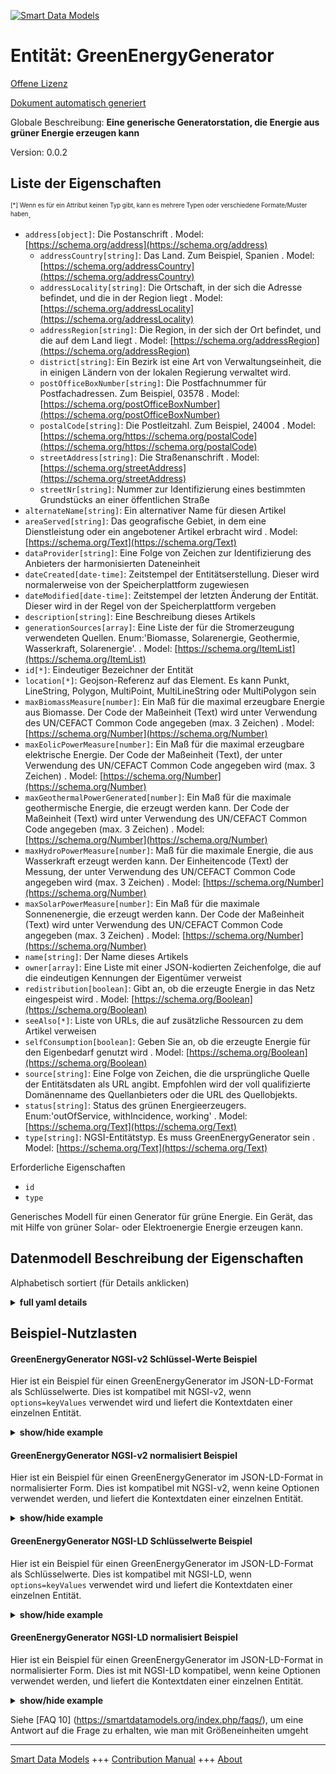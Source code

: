 <!-- 10-Header -->  
[![Smart Data Models](https://smartdatamodels.org/wp-content/uploads/2022/01/SmartDataModels_logo.png "Logo")](https://smartdatamodels.org)  
Entität: GreenEnergyGenerator  
=============================<!-- /10-Header -->  
<!-- 15-License -->  
[Offene Lizenz](https://github.com/smart-data-models//dataModel.GreenEnergy/blob/master/GreenEnergyGenerator/LICENSE.md)  
[Dokument automatisch generiert](https://docs.google.com/presentation/d/e/2PACX-1vTs-Ng5dIAwkg91oTTUdt8ua7woBXhPnwavZ0FxgR8BsAI_Ek3C5q97Nd94HS8KhP-r_quD4H0fgyt3/pub?start=false&loop=false&delayms=3000#slide=id.gb715ace035_0_60)  
<!-- /15-License -->  
<!-- 20-Description -->  
Globale Beschreibung: **Eine generische Generatorstation, die Energie aus grüner Energie erzeugen kann**  
Version: 0.0.2  
<!-- /20-Description -->  
<!-- 30-PropertiesList -->  

## Liste der Eigenschaften  

<sup><sub>[*] Wenn es für ein Attribut keinen Typ gibt, kann es mehrere Typen oder verschiedene Formate/Muster haben</sub></sup>.  
- `address[object]`: Die Postanschrift  . Model: [https://schema.org/address](https://schema.org/address)	- `addressCountry[string]`: Das Land. Zum Beispiel, Spanien  . Model: [https://schema.org/addressCountry](https://schema.org/addressCountry)  
	- `addressLocality[string]`: Die Ortschaft, in der sich die Adresse befindet, und die in der Region liegt  . Model: [https://schema.org/addressLocality](https://schema.org/addressLocality)  
	- `addressRegion[string]`: Die Region, in der sich der Ort befindet, und die auf dem Land liegt  . Model: [https://schema.org/addressRegion](https://schema.org/addressRegion)  
	- `district[string]`: Ein Bezirk ist eine Art von Verwaltungseinheit, die in einigen Ländern von der lokalen Regierung verwaltet wird.    
	- `postOfficeBoxNumber[string]`: Die Postfachnummer für Postfachadressen. Zum Beispiel, 03578  . Model: [https://schema.org/postOfficeBoxNumber](https://schema.org/postOfficeBoxNumber)  
	- `postalCode[string]`: Die Postleitzahl. Zum Beispiel, 24004  . Model: [https://schema.org/https://schema.org/postalCode](https://schema.org/https://schema.org/postalCode)  
	- `streetAddress[string]`: Die Straßenanschrift  . Model: [https://schema.org/streetAddress](https://schema.org/streetAddress)  
	- `streetNr[string]`: Nummer zur Identifizierung eines bestimmten Grundstücks an einer öffentlichen Straße    
- `alternateName[string]`: Ein alternativer Name für diesen Artikel  - `areaServed[string]`: Das geografische Gebiet, in dem eine Dienstleistung oder ein angebotener Artikel erbracht wird  . Model: [https://schema.org/Text](https://schema.org/Text)- `dataProvider[string]`: Eine Folge von Zeichen zur Identifizierung des Anbieters der harmonisierten Dateneinheit  - `dateCreated[date-time]`: Zeitstempel der Entitätserstellung. Dieser wird normalerweise von der Speicherplattform zugewiesen  - `dateModified[date-time]`: Zeitstempel der letzten Änderung der Entität. Dieser wird in der Regel von der Speicherplattform vergeben  - `description[string]`: Eine Beschreibung dieses Artikels  - `generationSources[array]`: Eine Liste der für die Stromerzeugung verwendeten Quellen. Enum:'Biomasse, Solarenergie, Geothermie, Wasserkraft, Solarenergie'.  . Model: [https://schema.org/ItemList](https://schema.org/ItemList)- `id[*]`: Eindeutiger Bezeichner der Entität  - `location[*]`: Geojson-Referenz auf das Element. Es kann Punkt, LineString, Polygon, MultiPoint, MultiLineString oder MultiPolygon sein  - `maxBiomassMeasure[number]`: Ein Maß für die maximal erzeugbare Energie aus Biomasse. Der Code der Maßeinheit (Text) wird unter Verwendung des UN/CEFACT Common Code angegeben (max. 3 Zeichen)  . Model: [https://schema.org/Number](https://schema.org/Number)- `maxEolicPowerMeasure[number]`: Ein Maß für die maximal erzeugbare elektrische Energie. Der Code der Maßeinheit (Text), der unter Verwendung des UN/CEFACT Common Code angegeben wird (max. 3 Zeichen)  . Model: [https://schema.org/Number](https://schema.org/Number)- `maxGeothermalPowerGenerated[number]`: Ein Maß für die maximale geothermische Energie, die erzeugt werden kann. Der Code der Maßeinheit (Text) wird unter Verwendung des UN/CEFACT Common Code angegeben (max. 3 Zeichen)  . Model: [https://schema.org/Number](https://schema.org/Number)- `maxHydroPowerMeasure[number]`: Maß für die maximale Energie, die aus Wasserkraft erzeugt werden kann. Der Einheitencode (Text) der Messung, der unter Verwendung des UN/CEFACT Common Code angegeben wird (max. 3 Zeichen)  . Model: [https://schema.org/Number](https://schema.org/Number)- `maxSolarPowerMeasure[number]`: Ein Maß für die maximale Sonnenenergie, die erzeugt werden kann. Der Code der Maßeinheit (Text) wird unter Verwendung des UN/CEFACT Common Code angegeben (max. 3 Zeichen)  . Model: [https://schema.org/Number](https://schema.org/Number)- `name[string]`: Der Name dieses Artikels  - `owner[array]`: Eine Liste mit einer JSON-kodierten Zeichenfolge, die auf die eindeutigen Kennungen der Eigentümer verweist  - `redistribution[boolean]`: Gibt an, ob die erzeugte Energie in das Netz eingespeist wird  . Model: [https://schema.org/Boolean](https://schema.org/Boolean)- `seeAlso[*]`: Liste von URLs, die auf zusätzliche Ressourcen zu dem Artikel verweisen  - `selfConsumption[boolean]`: Geben Sie an, ob die erzeugte Energie für den Eigenbedarf genutzt wird  . Model: [https://schema.org/Boolean](https://schema.org/Boolean)- `source[string]`: Eine Folge von Zeichen, die die ursprüngliche Quelle der Entitätsdaten als URL angibt. Empfohlen wird der voll qualifizierte Domänenname des Quellanbieters oder die URL des Quellobjekts.  - `status[string]`: Status des grünen Energieerzeugers. Enum:'outOfService, withIncidence, working'  . Model: [https://schema.org/Text](https://schema.org/Text)- `type[string]`: NGSI-Entitätstyp. Es muss GreenEnergyGenerator sein  . Model: [https://schema.org/Text](https://schema.org/Text)<!-- /30-PropertiesList -->  
<!-- 35-RequiredProperties -->  
Erforderliche Eigenschaften  
- `id`  - `type`  <!-- /35-RequiredProperties -->  
<!-- 40-RequiredProperties -->  
Generisches Modell für einen Generator für grüne Energie. Ein Gerät, das mit Hilfe von grüner Solar- oder Elektroenergie Energie erzeugen kann.  
<!-- /40-RequiredProperties -->  
<!-- 50-DataModelHeader -->  
## Datenmodell Beschreibung der Eigenschaften  
Alphabetisch sortiert (für Details anklicken)  
<!-- /50-DataModelHeader -->  
<!-- 60-ModelYaml -->  
<details><summary><strong>full yaml details</strong></summary>    
```yaml  
GreenEnergyGenerator:    
  description: A generic generator station which can generate energy from green energy    
  properties:    
    address:    
      description: The mailing address    
      properties:    
        addressCountry:    
          description: 'The country. For example, Spain'    
          type: string    
          x-ngsi:    
            model: https://schema.org/addressCountry    
            type: Property    
        addressLocality:    
          description: 'The locality in which the street address is, and which is in the region'    
          type: string    
          x-ngsi:    
            model: https://schema.org/addressLocality    
            type: Property    
        addressRegion:    
          description: 'The region in which the locality is, and which is in the country'    
          type: string    
          x-ngsi:    
            model: https://schema.org/addressRegion    
            type: Property    
        district:    
          description: 'A district is a type of administrative division that, in some countries, is managed by the local government'    
          type: string    
          x-ngsi:    
            type: Property    
        postOfficeBoxNumber:    
          description: 'The post office box number for PO box addresses. For example, 03578'    
          type: string    
          x-ngsi:    
            model: https://schema.org/postOfficeBoxNumber    
            type: Property    
        postalCode:    
          description: 'The postal code. For example, 24004'    
          type: string    
          x-ngsi:    
            model: https://schema.org/https://schema.org/postalCode    
            type: Property    
        streetAddress:    
          description: The street address    
          type: string    
          x-ngsi:    
            model: https://schema.org/streetAddress    
            type: Property    
        streetNr:    
          description: Number identifying a specific property on a public street    
          type: string    
          x-ngsi:    
            type: Property    
      type: object    
      x-ngsi:    
        model: https://schema.org/address    
        type: Property    
    alternateName:    
      description: An alternative name for this item    
      type: string    
      x-ngsi:    
        type: Property    
    areaServed:    
      description: The geographic area where a service or offered item is provided    
      type: string    
      x-ngsi:    
        model: https://schema.org/Text    
        type: Property    
    dataProvider:    
      description: A sequence of characters identifying the provider of the harmonised data entity    
      type: string    
      x-ngsi:    
        type: Property    
    dateCreated:    
      description: Entity creation timestamp. This will usually be allocated by the storage platform    
      format: date-time    
      type: string    
      x-ngsi:    
        type: Property    
    dateModified:    
      description: Timestamp of the last modification of the entity. This will usually be allocated by the storage platform    
      format: date-time    
      type: string    
      x-ngsi:    
        type: Property    
    description:    
      description: A description of this item    
      type: string    
      x-ngsi:    
        type: Property    
    generationSources:    
      description: 'A list of sources used for power generation. Enum:''biomass, eolic, geothermal, hydropower, solar'''    
      items:    
        enum:    
          - biomass    
          - eolic    
          - geothermal    
          - hydropower    
          - solar    
        type: string    
      minItems: 1    
      type: array    
      uniqueItems: true    
      x-ngsi:    
        model: https://schema.org/ItemList    
        type: Property    
    id:    
      anyOf:    
        - description: Identifier format of any NGSI entity    
          maxLength: 256    
          minLength: 1    
          pattern: ^[\w\-\.\{\}\$\+\*\[\]`|~^@!,:\\]+$    
          type: string    
          x-ngsi:    
            type: Property    
        - description: Identifier format of any NGSI entity    
          format: uri    
          type: string    
          x-ngsi:    
            type: Property    
      description: Unique identifier of the entity    
      x-ngsi:    
        type: Property    
    location:    
      description: 'Geojson reference to the item. It can be Point, LineString, Polygon, MultiPoint, MultiLineString or MultiPolygon'    
      oneOf:    
        - description: Geojson reference to the item. Point    
          properties:    
            bbox:    
              items:    
                type: number    
              minItems: 4    
              type: array    
            coordinates:    
              items:    
                type: number    
              minItems: 2    
              type: array    
            type:    
              enum:    
                - Point    
              type: string    
          required:    
            - type    
            - coordinates    
          title: GeoJSON Point    
          type: object    
          x-ngsi:    
            type: GeoProperty    
        - description: Geojson reference to the item. LineString    
          properties:    
            bbox:    
              items:    
                type: number    
              minItems: 4    
              type: array    
            coordinates:    
              items:    
                items:    
                  type: number    
                minItems: 2    
                type: array    
              minItems: 2    
              type: array    
            type:    
              enum:    
                - LineString    
              type: string    
          required:    
            - type    
            - coordinates    
          title: GeoJSON LineString    
          type: object    
          x-ngsi:    
            type: GeoProperty    
        - description: Geojson reference to the item. Polygon    
          properties:    
            bbox:    
              items:    
                type: number    
              minItems: 4    
              type: array    
            coordinates:    
              items:    
                items:    
                  items:    
                    type: number    
                  minItems: 2    
                  type: array    
                minItems: 4    
                type: array    
              type: array    
            type:    
              enum:    
                - Polygon    
              type: string    
          required:    
            - type    
            - coordinates    
          title: GeoJSON Polygon    
          type: object    
          x-ngsi:    
            type: GeoProperty    
        - description: Geojson reference to the item. MultiPoint    
          properties:    
            bbox:    
              items:    
                type: number    
              minItems: 4    
              type: array    
            coordinates:    
              items:    
                items:    
                  type: number    
                minItems: 2    
                type: array    
              type: array    
            type:    
              enum:    
                - MultiPoint    
              type: string    
          required:    
            - type    
            - coordinates    
          title: GeoJSON MultiPoint    
          type: object    
          x-ngsi:    
            type: GeoProperty    
        - description: Geojson reference to the item. MultiLineString    
          properties:    
            bbox:    
              items:    
                type: number    
              minItems: 4    
              type: array    
            coordinates:    
              items:    
                items:    
                  items:    
                    type: number    
                  minItems: 2    
                  type: array    
                minItems: 2    
                type: array    
              type: array    
            type:    
              enum:    
                - MultiLineString    
              type: string    
          required:    
            - type    
            - coordinates    
          title: GeoJSON MultiLineString    
          type: object    
          x-ngsi:    
            type: GeoProperty    
        - description: Geojson reference to the item. MultiLineString    
          properties:    
            bbox:    
              items:    
                type: number    
              minItems: 4    
              type: array    
            coordinates:    
              items:    
                items:    
                  items:    
                    items:    
                      type: number    
                    minItems: 2    
                    type: array    
                  minItems: 4    
                  type: array    
                type: array    
              type: array    
            type:    
              enum:    
                - MultiPolygon    
              type: string    
          required:    
            - type    
            - coordinates    
          title: GeoJSON MultiPolygon    
          type: object    
          x-ngsi:    
            type: GeoProperty    
      x-ngsi:    
        type: GeoProperty    
    maxBiomassPowerGenerated:    
      description: A measure of maximum biomass energy that can be generated. The unit code (text) of measurement given using the UN/CEFACT Common Code (max. 3 characters)    
      type: number    
      x-ngsi:    
        model: https://schema.org/Number    
        type: Property    
        units: KWT    
    maxEolicPowerGenerated:    
      description: A measure of maximum eolic energy that can be generated. The unit code (text) of measurement given using the UN/CEFACT Common Code (max. 3 characters)    
      type: number    
      x-ngsi:    
        model: https://schema.org/Number    
        type: Property    
        units: KWT    
    maxGeothermalPowerGenerated:    
      description: A measure of maximum geothermal energy that can be generated. The unit code (text) of measurement given using the UN/CEFACT Common Code (max. 3 characters)    
      type: number    
      x-ngsi:    
        model: https://schema.org/Number    
        type: Property    
        units: KWT    
    maxHydroPowerGenerated:    
      description: A measure of maximum hydropower energy that can be generated. The unit code (text) of measurement given using the UN/CEFACT Common Code (max. 3 characters)    
      type: number    
      x-ngsi:    
        model: https://schema.org/Number    
        type: Property    
        units: KWT    
    maxSolarPowerGenerated:    
      description: A measure of maximum solar energy that can be generated. The unit code (text) of measurement given using the UN/CEFACT Common Code (max. 3 characters)    
      type: number    
      x-ngsi:    
        model: https://schema.org/Number    
        type: Property    
        units: KWT    
    name:    
      description: The name of this item    
      type: string    
      x-ngsi:    
        type: Property    
    owner:    
      description: A List containing a JSON encoded sequence of characters referencing the unique Ids of the owner(s)    
      items:    
        anyOf:    
          - description: Identifier format of any NGSI entity    
            maxLength: 256    
            minLength: 1    
            pattern: ^[\w\-\.\{\}\$\+\*\[\]`|~^@!,:\\]+$    
            type: string    
            x-ngsi:    
              type: Property    
          - description: Identifier format of any NGSI entity    
            format: uri    
            type: string    
            x-ngsi:    
              type: Property    
        description: Unique identifier of the entity    
        x-ngsi:    
          type: Property    
      type: array    
      x-ngsi:    
        type: Property    
    redistribution:    
      description: Indicates whether the generated energy will be dumped into the network    
      type: boolean    
      x-ngsi:    
        model: https://schema.org/Boolean    
        type: Property    
    seeAlso:    
      description: list of uri pointing to additional resources about the item    
      oneOf:    
        - items:    
            format: uri    
            type: string    
          minItems: 1    
          type: array    
        - format: uri    
          type: string    
      x-ngsi:    
        type: Property    
    selfConsumption:    
      description: Indicate whether energy generated will use for self    
      type: boolean    
      x-ngsi:    
        model: https://schema.org/Boolean    
        type: Property    
    source:    
      description: 'A sequence of characters giving the original source of the entity data as a URL. Recommended to be the fully qualified domain name of the source provider, or the URL to the source object'    
      type: string    
      x-ngsi:    
        type: Property    
    status:    
      description: 'Status of the green energy generator. Enum:''outOfService, withIncidence, working'''    
      enum:    
        - outOfService    
        - withIncidence    
        - working    
      type: string    
      x-ngsi:    
        model: https://schema.org/Text    
        type: Property    
    type:    
      description: NGSI Entity Type. It has to be GreenEnergyGenerator    
      enum:    
        - GreenEnergyGenerator    
      type: string    
      x-ngsi:    
        model: https://schema.org/Text    
        type: Property    
  required:    
    - id    
    - type    
  type: object    
  x-derived-from: ""    
  x-disclaimer: 'Redistribution and use in source and binary forms, with or without modification, are permitted  provided that the license conditions are met. Copyleft (c) 2023 Contributors to Smart Data Models Program'    
  x-license-url: https://github.com/smart-data-models/dataModel.GreenEnergy/blob/master/GreenEnergyGenerator/LICENSE.md    
  x-model-schema: https://smart-data-models.github.io/dataModel.GreenEnergy/GreenEnergyGenerator/schema.json    
  x-model-tags: ""    
  x-version: 0.0.3    
```  
</details>    
<!-- /60-ModelYaml -->  
<!-- 70-MiddleNotes -->  
<!-- /70-MiddleNotes -->  
<!-- 80-Examples -->  
## Beispiel-Nutzlasten  
#### GreenEnergyGenerator NGSI-v2 Schlüssel-Werte Beispiel  
Hier ist ein Beispiel für einen GreenEnergyGenerator im JSON-LD-Format als Schlüsselwerte. Dies ist kompatibel mit NGSI-v2, wenn `options=keyValues` verwendet wird und liefert die Kontextdaten einer einzelnen Entität.  
<details><summary><strong>show/hide example</strong></summary>    
```json  
{  
  "id": "urn:ngsi-ld:GreenEnergyGenerator:santander:GreenEnergy:greenEnergyGenerator:0001",  
  "type": "GreenEnergyGenerator",  
  "location": {  
    "type": "Point",  
    "coordinates": [  
      -3.80356167695194,  
      43.46296641666926  
    ]  
  },  
  "source": "bike-in.com",  
  "dataProvider": "bike-in.com",  
  "name": "generator solar and eolic #9e46d",  
  "description": "mixed generator model ~004 with maximum power 22kw",  
  "status": "working",  
  "generationSources": [  
    "solar",  
    "eolic"  
  ],  
  "selfConsumption": true,  
  "redistribution": false,  
  "maxSolarPowerGenerated": 15,  
  "maxEolicPowerGenerated": 7,  
  "maxHydroPowerGenerated": 0,  
  "maxBiomassPowerGenerated": 0  
}  
```  
</details>  
#### GreenEnergyGenerator NGSI-v2 normalisiert Beispiel  
Hier ist ein Beispiel für einen GreenEnergyGenerator im JSON-LD-Format in normalisierter Form. Dies ist kompatibel mit NGSI-v2, wenn keine Optionen verwendet werden, und liefert die Kontextdaten einer einzelnen Entität.  
<details><summary><strong>show/hide example</strong></summary>    
```json  
{  
  "id": "urn:ngsi-ld:GreenEnergy:santander:GreenEnergy:greenEnergyGenerator:0001",  
  "type": "GreenEnergyGenerator",  
  "status": {  
    "type": "Text",  
    "value": "working"  
  },  
  "location": {  
    "type": "geo:json",  
    "value": {  
      "type": "Point",  
      "coordinates": [  
        -3.80356167695194,  
        43.46296641666926  
      ]  
    }  
  },  
  "selfConsumption": {  
    "type": "Boolean",  
    "value": true  
  },  
  "redistribution": {  
    "type": "Boolean",  
    "value": false  
  },  
  "generationSources": {  
    "type": "StructuredValue",  
    "value": [  
      "solar",  
      "eolic"  
    ]  
  },  
  "maxSolarPowerGenerated":{  
    "type": "Number",  
    "value": 20  
  },  
  "maxEolicPowerGenerated": {  
    "type": "Number",  
    "value": 10  
  }  
}  
```  
</details>  
#### GreenEnergyGenerator NGSI-LD Schlüsselwerte Beispiel  
Hier ist ein Beispiel für einen GreenEnergyGenerator im JSON-LD-Format als Schlüsselwerte. Dies ist kompatibel mit NGSI-LD, wenn `options=keyValues` verwendet wird und liefert die Kontextdaten einer einzelnen Entität.  
<details><summary><strong>show/hide example</strong></summary>    
```json  
{  
  "id": "urn:ngsi-ld:GreenEnergyGenerator:santander:GreenEnergy:greenEnergyGenerator:0001",  
  "type": "GreenEnergyGenerator",  
  "description": "mixed generator model ~004 with maximum power 22w",  
  "generationSources": [  
    "solar",  
    "eolic"  
  ],  
  "location": {  
    "type": "Point",  
    "coordinates": [  
      -3.80356167695194,  
      43.46296641666926  
    ]  
  },  
  "name": "generator solar and eolic #9e46d",  
  "redistribution": false,  
  "selfConsumption": true,  
  "source": "bike-in.com",  
  "status": "working",  
  "maxSolarPowerGenerated": 15,  
  "maxEolicPowerGenerated": 7,  
  "maxHydroPowerGenerated": 0,  
  "maxBiomassPowerGenerated": 0,  
  "@context": [  
    "https://smart-data-models.github.io/data-models/context.jsonld",  
    "https://raw.githubusercontent.com/smart-data-models/dataModel.GreenEnergy/master/context.jsonld"  
  ]  
}  
```  
</details>  
#### GreenEnergyGenerator NGSI-LD normalisiert Beispiel  
Hier ist ein Beispiel für einen GreenEnergyGenerator im JSON-LD-Format in normalisierter Form. Dies ist mit NGSI-LD kompatibel, wenn keine Optionen verwendet werden, und liefert die Kontextdaten einer einzelnen Entität.  
<details><summary><strong>show/hide example</strong></summary>    
```json  
{  
    "id": "urn:ngsi-ld:GreenEnergy:santander:GreenEnergy:greenEnergyGenerator:0001",  
    "type": "GreenEnergyGenerator",  
    "generationSources": {  
        "type": "Property",  
        "value": [  
            "solar",  
            "eolic"  
        ]  
    },  
    "location": {  
        "type": "GeoProperty",  
        "value": {  
            "type": "Point",  
            "coordinates": [  
                -3.80356167695194,  
                43.46296641666926  
            ]  
        }  
    },  
    "maxEolicPowerGenerated": {  
        "type": "Property",  
        "value": 10  
    },  
    "maxSolarPowerGenerated": {  
        "type": "Property",  
        "value": 20  
    },  
    "redistribution": {  
        "type": "Property",  
        "value": false  
    },  
    "selfConsumption": {  
        "type": "Property",  
        "value": true  
    },  
    "status": {  
        "type": "Property",  
        "value": "working"  
    },  
    "@context": [  
        "https://smart-data-models.github.io/data-models/context.jsonld",  
        "https://uri.etsi.org/ngsi-ld/v1/ngsi-ld-core-context.jsonld",  
        "https://raw.githubusercontent.com/smart-data-models/dataModel.GreenEnergy/master/context.jsonld"  
    ]  
}  
```  
</details><!-- /80-Examples -->  
<!-- 90-FooterNotes -->  
<!-- /90-FooterNotes -->  
<!-- 95-Units -->  
Siehe [FAQ 10] (https://smartdatamodels.org/index.php/faqs/), um eine Antwort auf die Frage zu erhalten, wie man mit Größeneinheiten umgeht  
<!-- /95-Units -->  
<!-- 97-LastFooter -->  
---  
[Smart Data Models](https://smartdatamodels.org) +++ [Contribution Manual](https://bit.ly/contribution_manual) +++ [About](https://bit.ly/Introduction_SDM)<!-- /97-LastFooter -->  
